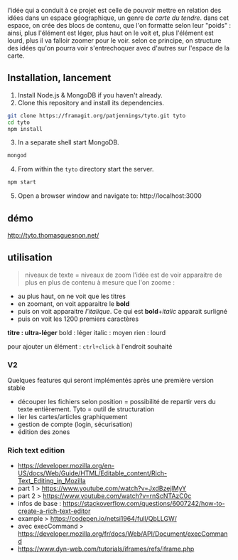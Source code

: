 l'idée qui a conduit à ce projet est celle de pouvoir mettre en relation des idées dans un espace géographique, un genre de _carte du tendre_. dans cet espace, on crée des blocs de contenu, que l'on formatte selon leur "poids" : ainsi, plus l'élément est léger, plus haut on le voit et, plus l'élément est lourd, plus il va falloir zoomer pour le voir.
selon ce principe, on structure des idées qu'on pourra voir s'entrechoquer avec d'autres sur l'espace de la carte.

## Installation, lancement ##


1. Install Node.js & MongoDB if you haven't already.
2. Clone this repository and install its dependencies.

``` bash
git clone https://framagit.org/patjennings/tyto.git tyto
cd tyto
npm install
```

3. In a separate shell start MongoDB.

``` bash
mongod
```

4. From within the `tyto` directory start the server.

``` bash
npm start
```

5. Open a browser window and navigate to: http://localhost:3000

## démo ##

http://tyto.thomasguesnon.net/

## utilisation ##

> niveaux de texte = niveaux de zoom
l'idée est de voir apparaitre de plus en plus de contenu à mesure que l'on zoome :
- au plus haut, on ne voit que les titres
- en zoomant, on voit apparaitre le **bold**
- puis on voit apparaitre *l'italique*. Ce qui est **bold**+*italic* apparait surligné
- puis on voit les 1200 premiers caractères

**titre : ultra-léger**
bold : léger
italic : moyen
rien : lourd

pour ajouter un élément : `ctrl+click` à l'endroit souhaité

### V2 ###
Quelques features qui seront implémentés après une première version stable
- découper les fichiers selon position = possibilité de repartir vers du texte entièrement. Tyto = outil de structuration
- lier les cartes/articles graphiquement
- gestion de compte (login, sécurisation)
- édition des zones

### Rich text edition ###
- https://developer.mozilla.org/en-US/docs/Web/Guide/HTML/Editable_content/Rich-Text_Editing_in_Mozilla
- part 1 > https://www.youtube.com/watch?v=JxdBzejlMyY
- part 2 > https://www.youtube.com/watch?v=rnScNTAzC0c
- infos de base : https://stackoverflow.com/questions/6007242/how-to-create-a-rich-text-editor
- example > https://codepen.io/netsi1964/full/QbLLGW/
- avec execCommand > https://developer.mozilla.org/fr/docs/Web/API/Document/execCommand
- https://www.dyn-web.com/tutorials/iframes/refs/iframe.php

